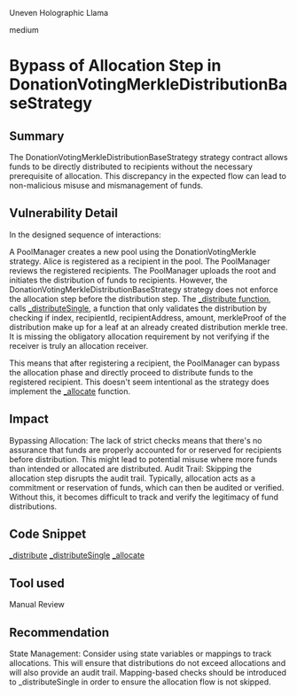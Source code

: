 Uneven Holographic Llama

medium

# Bypass of Allocation Step in DonationVotingMerkleDistributionBaseStrategy
## Summary
The DonationVotingMerkleDistributionBaseStrategy strategy contract allows funds to be directly distributed to recipients without the necessary prerequisite of allocation. This discrepancy in the expected flow can lead to non-malicious misuse and mismanagement of funds.

## Vulnerability Detail
In the designed sequence of interactions:

A PoolManager creates a new pool using the DonationVotingMerkle strategy.
Alice is registered as a recipient in the pool.
The PoolManager reviews the registered recipients.
The PoolManager uploads the root and initiates the distribution of funds to recipients.
However, the DonationVotingMerkleDistributionBaseStrategy strategy does not enforce the allocation step before the distribution step.
The  [_distribute function](https://github.com/sherlock-audit/2023-09-Gitcoin/blob/6430c8004017e96ae2f5aac365bdefd0b6eeea72/allo-v2/contracts/strategies/donation-voting-merkle-base/DonationVotingMerkleDistributionBaseStrategy.sol#L609-L633), calls [_distributeSingle](https://github.com/sherlock-audit/2023-09-Gitcoin/blob/6430c8004017e96ae2f5aac365bdefd0b6eeea72/allo-v2/contracts/strategies/donation-voting-merkle-base/DonationVotingMerkleDistributionBaseStrategy.sol#L774-L799), a function that only validates the distribution by checking if index, recipientId, recipientAddress, amount, merkleProof of the distribution make up for a leaf at an already created distribution merkle tree. It is missing the obligatory allocation requirement by not verifying if the receiver is truly an allocation receiver.

This means that after registering a recipient, the PoolManager can bypass the allocation phase and directly proceed to distribute funds to the registered recipient. This doesn't seem intentional as the strategy does implement the [_allocate](https://github.com/sherlock-audit/2023-09-Gitcoin/blob/6430c8004017e96ae2f5aac365bdefd0b6eeea72/allo-v2/contracts/strategies/donation-voting-merkle-base/DonationVotingMerkleDistributionBaseStrategy.sol#L640-L665) function.

## Impact

Bypassing Allocation: The lack of strict checks means that there's no assurance that funds are properly accounted for or reserved for recipients before distribution. This might lead to potential misuse where more funds than intended or allocated are distributed.
Audit Trail: Skipping the allocation step disrupts the audit trail. Typically, allocation acts as a commitment or reservation of funds, which can then be audited or verified. Without this, it becomes difficult to track and verify the legitimacy of fund distributions.

## Code Snippet

[_distribute](https://github.com/sherlock-audit/2023-09-Gitcoin/blob/6430c8004017e96ae2f5aac365bdefd0b6eeea72/allo-v2/contracts/strategies/donation-voting-merkle-base/DonationVotingMerkleDistributionBaseStrategy.sol#L609-L633)
[_distributeSingle](https://github.com/sherlock-audit/2023-09-Gitcoin/blob/6430c8004017e96ae2f5aac365bdefd0b6eeea72/allo-v2/contracts/strategies/donation-voting-merkle-base/DonationVotingMerkleDistributionBaseStrategy.sol#L774-L799)
 [_allocate](https://github.com/sherlock-audit/2023-09-Gitcoin/blob/6430c8004017e96ae2f5aac365bdefd0b6eeea72/allo-v2/contracts/strategies/donation-voting-merkle-base/DonationVotingMerkleDistributionBaseStrategy.sol#L640-L665) 

## Tool used

Manual Review

## Recommendation
State Management: Consider using state variables or mappings to track allocations. This will ensure that distributions do not exceed allocations and will also provide an audit trail. Mapping-based checks should be introduced to _distributeSingle in order to ensure the allocation flow is not skipped.